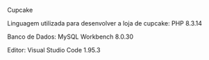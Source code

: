 Cupcake

Linguagem utilizada para desenvolver a loja de cupcake: PHP 8.3.14

Banco de Dados: MySQL Workbench 8.0.30

Editor: Visual Studio Code 1.95.3
